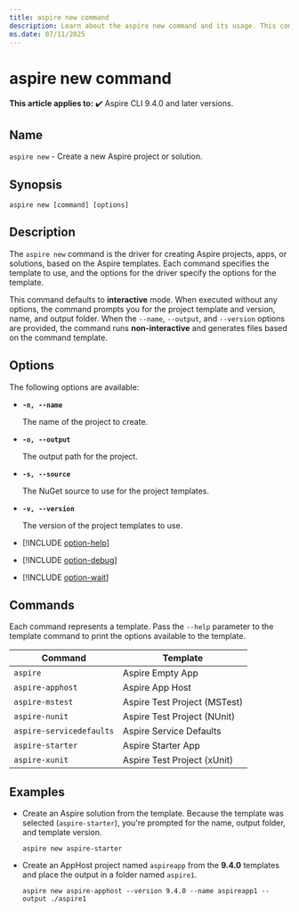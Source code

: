 ```yaml
---
title: aspire new command
description: Learn about the aspire new command and its usage. This command creates new Aspire projects or solutions.
ms.date: 07/11/2025
---
```

# aspire new command

**This article applies to:** ✔️ Aspire CLI 9.4.0 and later versions.

## Name

`aspire new` - Create a new Aspire project or solution.

## Synopsis

```Command
aspire new [command] [options]
```

## Description

The `aspire new` command is the driver for creating Aspire projects, apps, or solutions, based on the Aspire templates. Each command specifies the template to use, and the options for the driver specify the options for the template.

This command defaults to **interactive** mode. When executed without any options, the command prompts you for the project template and version, name, and output folder. When the `--name`, `--output`, and `--version` options are provided, the command runs **non-interactive** and generates files based on the command template.

## Options

The following options are available:

- **`-n, --name`**

  The name of the project to create.

- **`-o, --output`**

  The output path for the project.

- **`-s, --source`**

  The NuGet source to use for the project templates.

- **`-v, --version`**

  The version of the project templates to use.

- [!INCLUDE [option-help](includes/option-help.md)]

- [!INCLUDE [option-debug](includes/option-debug.md)]

- [!INCLUDE [option-wait](includes/option-wait.md)]

## Commands

Each command represents a template. Pass the `--help` parameter to the template command to print the options available to the template.

| Command                  | Template                     |
|--------------------------|------------------------------|
| `aspire`                 | Aspire Empty App             |
| `aspire-apphost`         | Aspire App Host              |
| `aspire-mstest`          | Aspire Test Project (MSTest) |
| `aspire-nunit`           | Aspire Test Project (NUnit)  |
| `aspire-servicedefaults` | Aspire Service Defaults      |
| `aspire-starter`         | Aspire Starter App           |
| `aspire-xunit`           | Aspire Test Project (xUnit)  |

## Examples

- Create an Aspire solution from the template. Because the template was selected (`aspire-starter`), you're prompted for the name, output folder, and template version.

  ```Command
  aspire new aspire-starter
  ```

- Create an AppHost project named `aspireapp` from the **9.4.0** templates and place the output in a folder named `aspire1`.

  ```Command
  aspire new aspire-apphost --version 9.4.0 --name aspireapp1 --output ./aspire1
  ```

